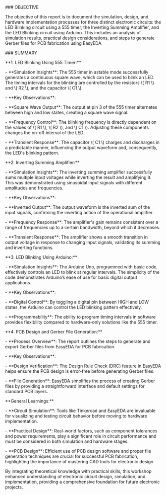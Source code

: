 \### OBJECTIVE

The objective of this report is to document the simulation, design, and hardware implementation processes for three distinct electronic circuits: the LED Blinking circuit using a 555 timer, the Inverting Summing Amplifier, and the LED Blinking circuit using Arduino. This includes an analysis of simulation results, practical design considerations, and steps to generate Gerber files for PCB fabrication using EasyEDA.

\### SUMMARY

\*\*1. LED Blinking Using 555 Timer:\*\*

\- \*\*Simulation Insights\*\*: The 555 timer in astable mode successfully generates a continuous square wave, which can be used to blink an LED. The timing intervals for the blinking are controlled by the resistors \\( R1 \\) and \\( R2 \\), and the capacitor \\( C1 \\).

\- \*\*Key Observations\*\*:

\- \*\*Square Wave Output\*\*: The output at pin 3 of the 555 timer alternates between high and low states, creating a square wave signal.

\- \*\*Frequency Control\*\*: The blinking frequency is directly dependent on the values of \\( R1 \\), \\( R2 \\), and \\( C1 \\). Adjusting these components changes the on-off interval of the LED.

\- \*\*Transient Response\*\*: The capacitor \\( C1 \\) charges and discharges in a predictable manner, influencing the output waveform and, consequently, the LED's blinking pattern.

\*\*2. Inverting Summing Amplifier:\*\*

\- \*\*Simulation Insights\*\*: The inverting summing amplifier successfully sums multiple input voltages while inverting the result and amplifying it. This was demonstrated using sinusoidal input signals with different amplitudes and frequencies.

\- \*\*Key Observations\*\*:

\- \*\*Inverted Output\*\*: The output waveform is the inverted sum of the input signals, confirming the inverting action of the operational amplifier.

\- \*\*Frequency Response\*\*: The amplifier's gain remains consistent over a range of frequencies up to a certain bandwidth, beyond which it decreases.

\- \*\*Transient Response\*\*: The amplifier shows a smooth transition in output voltage in response to changing input signals, validating its summing and inverting functions.

\*\*3. LED Blinking Using Arduino:\*\*

\- \*\*Simulation Insights\*\*: The Arduino Uno, programmed with basic code, effectively controls an LED to blink at regular intervals. The simplicity of the code demonstrates Arduino’s ease of use for basic digital output applications.

\- \*\*Key Observations\*\*:

\- \*\*Digital Control\*\*: By toggling a digital pin between HIGH and LOW states, the Arduino can control the LED blinking pattern effectively.

\- \*\*Programmability\*\*: The ability to program timing intervals in software provides flexibility compared to hardware-only solutions like the 555 timer.

\*\*4. PCB Design and Gerber File Generation:\*\*

\- \*\*Process Overview\*\*: The report outlines the steps to generate and export Gerber files from EasyEDA for PCB fabrication.

\- \*\*Key Observations\*\*:

\- \*\*Design Verification\*\*: The Design Rule Check (DRC) feature in EasyEDA helps ensure the PCB design is error-free before generating Gerber files.

\- \*\*File Generation\*\*: EasyEDA simplifies the process of creating Gerber files by providing a straightforward interface and default settings for standard PCB layers.

\*\*General Learnings:\*\*

\- \*\*Circuit Simulation\*\*: Tools like Tinkercad and EasyEDA are invaluable for visualizing and testing circuit behavior before moving to hardware implementation.

\- \*\*Practical Design\*\*: Real-world factors, such as component tolerances and power requirements, play a significant role in circuit performance and must be considered in both simulation and hardware stages.

\- \*\*PCB Design\*\*: Efficient use of PCB design software and proper file generation techniques are crucial for successful PCB fabrication, highlighting the importance of mastering CAD tools for electronic design.

By integrating theoretical knowledge with practical skills, this workshop enhanced understanding of electronic circuit design, simulation, and implementation, providing a comprehensive foundation for future electronic projects.

